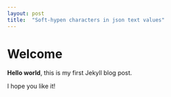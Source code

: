 ```yaml
---
layout: post
title:  "Soft-hypen characters in json text values"
---
```


# Welcome

**Hello world**, this is my first Jekyll blog post.

I hope you like it!
